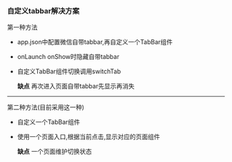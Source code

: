### 自定义tabbar解决方案

第一种方法

* app.json中配置微信自带tabbar,再自定义一个TabBar组件
* onLaunch onShow时隐藏自带tabbar
* 自定义TabBar组件切换调用switchTab

  **缺点** 再次进入页面自带tabbar先显示再消失

---

第二种方法(目前采用这一种)

* 自定义一个TabBar组件
* 使用一个页面入口,根据当前点击,显示对应的页面组件

  **缺点** 一个页面维护切换状态